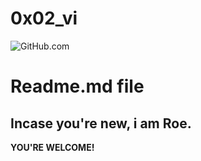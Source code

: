 # 0x02_vi
![GitHub.com](https://avatars.githubusercontent.com/u/97828964?v=4)
# Readme.md file
## Incase you're new, i am Roe.
**YOU'RE WELCOME!**

